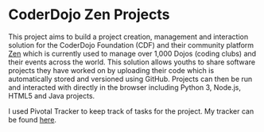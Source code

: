 # CoderDojo Zen Projects

This project aims to build a project creation, management and interaction solution for the CoderDojo Foundation (CDF) and their community platform [Zen](https://zen.coderdojo.com/) which is currently used to manage over 1,000 Dojos (coding clubs) and their events across the world. This solution allows youths to share software projects they have worked on by uploading their code which is automatically stored and versioned using GitHub. Projects can then be run and interacted with directly in the browser including Python 3, Node.js, HTML5 and Java projects.

I used Pivotal Tracker to keep track of tasks for the project. My tracker can be found [here](https://www.pivotaltracker.com/n/projects/2122879).
